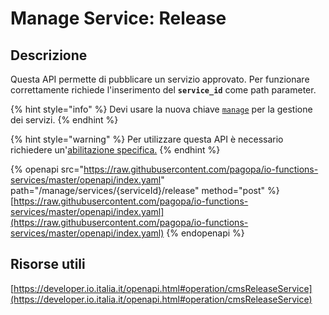 # Manage Service: Release

## Descrizione

Questa API permette di pubblicare un servizio approvato. Per funzionare correttamente richiede l'inserimento del  **`service_id`** come path parameter.

{% hint style="info" %}
Devi usare la nuova chiave [`manage`](../../funzionalita/pubblicare-un-servizio/chiave-manage/chiave-manage.md) per la gestione dei servizi.&#x20;
{% endhint %}

{% hint style="warning" %}
Per utilizzare questa API è necessario richiedere un'[abilitazione specifica.](../../abilitazioni/gestione-dei-servizi.md)
{% endhint %}

{% openapi src="https://raw.githubusercontent.com/pagopa/io-functions-services/master/openapi/index.yaml" path="/manage/services/{serviceId}/release" method="post" %}
[https://raw.githubusercontent.com/pagopa/io-functions-services/master/openapi/index.yaml](https://raw.githubusercontent.com/pagopa/io-functions-services/master/openapi/index.yaml)
{% endopenapi %}

## Risorse utili

[https://developer.io.italia.it/openapi.html#operation/cmsReleaseService](https://developer.io.italia.it/openapi.html#operation/cmsReleaseService)
